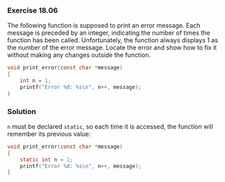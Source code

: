### Exercise 18.06

The following function is supposed to print an error message. Each message is
preceded by an integer, indicating the number of times the function has been
called. Unfortunately, the function always displays 1 as the number of the error
message. Locate the error and show how to fix it without making any changes
outside the function.

```c
void print_error(const char *message)
{
    int n = 1;
    printf("Error %d: %s\n", n++, message);
}
```

### Solution

`n` must be declared `static`, so each time it is accessed, the function will
remember its previous value:

```c
void print_error(const char *message)
{
    static int n = 1;
    printf("Error %d: %s\n", n++, message);
}
```
